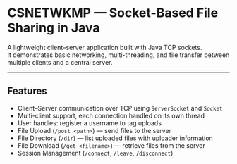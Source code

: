 # CSNETWKMP — Socket-Based File Sharing in Java

A lightweight client–server application built with Java TCP sockets.  
It demonstrates basic networking, multi-threading, and file transfer between multiple clients and a central server.

---

## Features
- Client–Server communication over TCP using `ServerSocket` and `Socket`
- Multi-client support, each connection handled on its own thread
- User handles: register a username to tag uploads
- File Upload (`/post <path>`) — send files to the server
- File Directory (`/dir`) — list uploaded files with uploader information
- File Download (`/get <filename>`) — retrieve files from the server
- Session Management (`/connect`, `/leave`, `/disconnect`)
